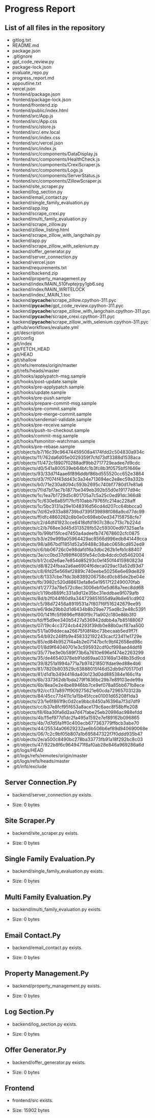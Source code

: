 # Progress Report

## List of all files in the repository
- gitlog.txt
- README.md
- package.json
- .gitignore
- gpt_code_review.py
- package-lock.json
- evaluate_repo.py
- progress_report.md
- appoutline.txt
- vercel.json
- frontend/package.json
- frontend/package-lock.json
- frontend/frontend.zip
- frontend/public/index.html
- frontend/src/App.js
- frontend/src/App.css
- frontend/src/store.js
- frontend/src/.env.local
- frontend/src/index.css
- frontend/src/vercel.json
- frontend/src/index.js
- frontend/src/components/DataDisplay.js
- frontend/src/components/HealthCheck.js
- frontend/src/components/CrexiScraper.js
- frontend/src/components/Logs.js
- frontend/src/components/ServerStatus.js
- frontend/src/components/ZillowScraper.js
- backend/site_scraper.py
- backend/log_section.py
- backend/email_contact.py
- backend/single_family_evaluation.py
- backend/app.log
- backend/scrape_crexi.py
- backend/multi_family_evaluation.py
- backend/scrape_zillow.py
- backend/zillow_listing.html
- backend/scrape_zillow_with_langchain.py
- backend/app.py
- backend/scrape_zillow_with_selenium.py
- backend/offer_generator.py
- backend/server_connection.py
- backend/vercel.json
- backend/requirements.txt
- backend/backend.zip
- backend/property_management.py
- backend/index/MAIN_510fvptejrpy1gb6.seg
- backend/index/MAIN_WRITELOCK
- backend/index/_MAIN_1.toc
- backend/__pycache__/scrape_zillow.cpython-311.pyc
- backend/__pycache__/gpt_code_review.cpython-311.pyc
- backend/__pycache__/scrape_zillow_with_langchain.cpython-311.pyc
- backend/__pycache__/scrape_crexi.cpython-311.pyc
- backend/__pycache__/scrape_zillow_with_selenium.cpython-311.pyc
- .github/workflows/evaluate.yml
- .git/description
- .git/config
- .git/index
- .git/FETCH_HEAD
- .git/HEAD
- .git/shallow
- .git/refs/remotes/origin/master
- .git/refs/heads/master
- .git/hooks/applypatch-msg.sample
- .git/hooks/post-update.sample
- .git/hooks/pre-applypatch.sample
- .git/hooks/update.sample
- .git/hooks/pre-push.sample
- .git/hooks/prepare-commit-msg.sample
- .git/hooks/pre-commit.sample
- .git/hooks/pre-merge-commit.sample
- .git/hooks/sendemail-validate.sample
- .git/hooks/pre-receive.sample
- .git/hooks/push-to-checkout.sample
- .git/hooks/commit-msg.sample
- .git/hooks/fsmonitor-watchman.sample
- .git/hooks/pre-rebase.sample
- .git/objects/b7/16c39c96474459508a4174fdd2c504830a934c
- .git/objects/11/762da6d05e0029359f7cfd73df3388d1538aca
- .git/objects/11/472cf8907f0288adf9bb2717729eadee7d9cdc
- .git/objects/d0/541a800539eb64bfc1b3fc8b3f0575bf51646e
- .git/objects/93/33d7f4aae6f896ddbf86bd555520cc652e3864
- .git/objects/d3/7f074f43dd43c3a34e713694ec2e8ec59a332b
- .git/objects/b0/71e230a8094c593b2695c740bf7780d17e81a6
- .git/objects/7f/d7bf7ac7b1877be349eb392b55d0e19177d94c
- .git/objects/1c/1ea7b1729d5c801705a7c5a25c0ed91dc366d8
- .git/objects/1c/630e6a85f17fcf510abb79765fc214ac228aff
- .git/objects/1c/5bc3131a29e1048316d56cd4d207cc64bbcca0
- .git/objects/7d/62e933a88739bd7395f39898f086a9cd77dc99
- .git/objects/ff/dfc4860282c8b0e0c698eb0ed347158758cfe7
- .git/objects/c2/d4df41923cce6418dfd1907c38cc713c7b224d
- .git/objects/c2/b768ee3d45d313528fb52c59300ed97325ae1a
- .git/objects/1b/99bf15fced7450a4adeefb747678602cfc0875
- .git/objects/b3/e29e999a05964429ac8566d996edb841449cca
- .git/objects/98/a867bd11851d52a59488c38abc0658cd852ed9
- .git/objects/c6/bb06726c0e98dafd16a3dbc262b1efb1c88407
- .git/objects/3e/cc0bd37d98ff4085fe54c0db4dcdc0d5462004
- .git/objects/b1/2cd2e6ae7e854d85293c0ef450f4415980823d
- .git/objects/d8/8224fbaa2a6ae6904f6deca029ac13a52d93d7
- .git/objects/c8/6fd25e568ef2889c740eebe50256e6e69de829
- .git/objects/c8/1337cbe7fdc3b8389206758cd0cb85de2be04e
- .git/objects/fb/3982c520d88613efa8e5e19517f22490070fab
- .git/objects/d1/2773a78e572c8ec3006ebf0e5d68a7eec8dd68
- .git/objects/c1/19bd889fc331a9d12e35bc31eddbae9f079afb
- .git/objects/8d/b2f044f60d9a344729851655d9a9b8e61cd902
- .git/objects/c5/98d72456a8919531a7f807f6f516242679ee95
- .git/objects/e6/9de29bb2d1d6434b8b29ae775ad8c2e48c5391
- .git/objects/00/141ffc5f9896eff880f9c71a902c180e86b3f0
- .git/objects/fd/ff5d9ee340b5427a536942ddbb4a7b85188067
- .git/objects/07/19c4cc3724cb44293f39db0e88b0acf87aa500
- .git/objects/51/1a09ddecaa26675f08f4bc73becaab5ed1ff7f
- .git/objects/54/b92c248fb9e458332192243cacf23411e1729e
- .git/objects/85/ed84b9527f4a4b2e07147bcfc9bf42658ed98c
- .git/objects/01/8d9f64040701e3c595932cdf0cf998aed4ddf8
- .git/objects/35/77be3e0b589f73b6a7610e696ef474e2263299
- .git/objects/35/de46540378eb91dd69aa033169a1348b35d9cd
- .git/objects/39/8251a1994a771a7b974218501fdae9ed88e4b6
- .git/objects/81/7820b803529c63888015f46d52db9d705170d1
- .git/objects/81/d1d1b3494418da40b123d0dd885384e166c1fa
- .git/objects/6b/337362db1bda279f1636bc29b7e89103ede99a
- .git/objects/6b/8ea0e2e4be8946bb7ce9ef078a85bb671b8ece
- .git/objects/92/ccf37a897ff909275621e60cda72965703123b
- .git/objects/84/45cc77d411c1a15b45fcce01001d65208f1da3
- .git/objects/23/1e6f861f9c0d2ce9bbc8450a16396a7f3d7df9
- .git/objects/cc/b37e8fcf95f653a8ace179c6aec8f58bffe208
- .git/objects/f8/6ba30fa6d2aa7d47fabe25eb20986ac988efdd
- .git/objects/4b/f5ef977d1dc2fa495a1592e7ef89162b096865
- .git/objects/4b/7d7d5fa1ff0c400ecb677363779ffbcb3abe70
- .git/objects/44/25534a06629232ae6b506b6ef89d940690068e
- .git/objects/06/7c2c9bf05b807a1b695847322f7f0ddd935b47
- .git/objects/2e/a500c8490bc278ba33773fb91a18f292bc8c03
- .git/objects/47/922b8f6c9649471f8af0ab28e846a969286a6d
- .git/logs/HEAD
- .git/logs/refs/remotes/origin/master
- .git/logs/refs/heads/master
- .git/info/exclude

## Server Connection.Py

- backend/server_connection.py exists.

- Size: 0 bytes

## Site Scraper.Py

- backend/site_scraper.py exists.

- Size: 0 bytes

## Single Family Evaluation.Py

- backend/single_family_evaluation.py exists.

- Size: 0 bytes

## Multi Family Evaluation.Py

- backend/multi_family_evaluation.py exists.

- Size: 0 bytes

## Email Contact.Py

- backend/email_contact.py exists.

- Size: 0 bytes

## Property Management.Py

- backend/property_management.py exists.

- Size: 0 bytes

## Log Section.Py

- backend/log_section.py exists.

- Size: 0 bytes

## Offer Generator.Py

- backend/offer_generator.py exists.

- Size: 0 bytes

## Frontend

- frontend/src exists.

- Size: 15902 bytes
